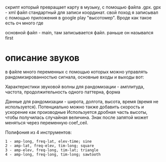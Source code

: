 скрипт который превращает карту в музыку, с помощью файла .gpx. gpx - xml файл стандартный для записи координат. свой поход я записывал с помощью приложения в google play "высотомер". Вроде как такое есть оч много где

основной файл - main, там записывается файл. раньше он назывался first

# описание звуков
в файле много переменных с помощью которых можно управлять рандомизированностью сигнала, основные входы и выходы вот:

Характеристики звуковой волны для рандомизации - амплитуда, частота, продолжительность одного паттерна, форма

Данные для рандомизации - широта, долгота, высота, время (время не используется). Потенциально можно также добавить скорость и ускорение как производные
Используется дробная часть высоты, чтобы получилась случайная величина. Знак после запятой может меняться через переменную coef_ceil.

  Полифония из 4 инструментов:
  
    1 - amp-long, freq-lat, elev-time; sine
    2 - amp-lat, freq-elev, tim-long; square
    3 - amp-elev, freq-long, tim-lat; triangle
    4 - amp-long, freq-long, tim-long; sawtooth
